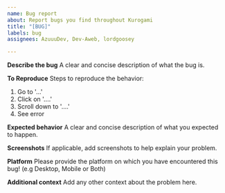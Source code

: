 ```yaml
---
name: Bug report
about: Report bugs you find throughout Kurogami
title: "[BUG]"
labels: bug
assignees: AzuuuDev, Dev-Aweb, lordgoosey

---
```


**Describe the bug**
A clear and concise description of what the bug is.

**To Reproduce**
Steps to reproduce the behavior:
1. Go to '...'
2. Click on '....'
3. Scroll down to '....'
4. See error

**Expected behavior**
A clear and concise description of what you expected to happen.

**Screenshots**
If applicable, add screenshots to help explain your problem.

**Platform**
Please provide the platform on which you have encountered this bug! (e.g Desktop, Mobile or Both)

**Additional context**
Add any other context about the problem here.
